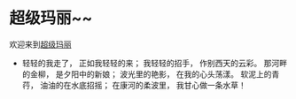 # 超级玛丽~~
欢迎来到[超级玛丽](http://124.128.23.74:8008/group16/hm_cjml/index.php?g=webadmin&m=login&a=index)
*   轻轻的我走了， 正如我轻轻的来； 我轻轻的招手， 作别西天的云彩。
那河畔的金柳， 是夕阳中的新娘； 波光里的艳影， 在我的心头荡漾。 
软泥上的青荇， 油油的在水底招摇； 在康河的柔波里， 我甘心做一条水草！ 